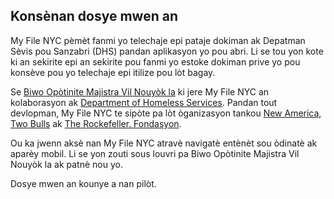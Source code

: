 ## Konsènan dosye mwen an

My File NYC pèmèt fanmi yo telechaje epi pataje dokiman ak Depatman Sèvis pou Sanzabri (DHS) pandan aplikasyon yo pou abri. Li se tou yon kote ki an sekirite epi an sekirite pou fanmi yo estoke dokiman prive yo pou konsève pou yo telechaje epi itilize pou lòt bagay.

Se [Biwo Opòtinite Majistra Vil Nouyòk la](https://www1.nyc.gov/site/opportunity/index.page) ki jere My File NYC an kolaborasyon ak [Department of Homeless Services](https://www1.nyc.gov/site/dhs/index.page). Pandan tout devlopman, My File NYC te sipòte pa lòt òganizasyon tankou [New America](https://www.newamerica.org/), [Two Bulls](https://www.twobulls.com/) ak [The Rockefeller. Fondasyon](https://www.rockefellerfoundation.org/).

Ou ka jwenn aksè nan My File NYC atravè navigatè entènèt sou òdinatè ak aparèy mobil. Li se yon zouti sous louvri pa Biwo Opòtinite Majistra Vil Nouyòk la ak patnè nou yo.

Dosye mwen an kounye a nan pilòt.
